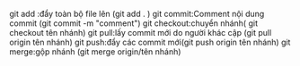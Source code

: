 git add :đẩy toàn bộ file lên  (git add . )
git commit:Comment nội dung commit (git commit -m "comment")
git checkout:chuyển nhánh( git checkout tên nhánh)
git pull:lấy commit mới do người khác cập  (git pull origin tên nhánh)
git push:đẩy các commit mới(git push origin tên nhánh)
git merge:gộp nhánh (git merge origin/tên nhánh)
